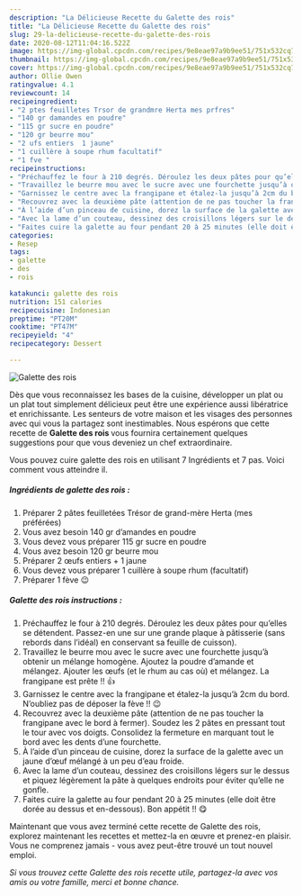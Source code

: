 ```yaml
---
description: "La Délicieuse Recette du Galette des rois"
title: "La Délicieuse Recette du Galette des rois"
slug: 29-la-delicieuse-recette-du-galette-des-rois
date: 2020-08-12T11:04:16.522Z
image: https://img-global.cpcdn.com/recipes/9e8eae97a9b9ee51/751x532cq70/galette-des-rois-photo-principale-de-la-recette.jpg
thumbnail: https://img-global.cpcdn.com/recipes/9e8eae97a9b9ee51/751x532cq70/galette-des-rois-photo-principale-de-la-recette.jpg
cover: https://img-global.cpcdn.com/recipes/9e8eae97a9b9ee51/751x532cq70/galette-des-rois-photo-principale-de-la-recette.jpg
author: Ollie Owen
ratingvalue: 4.1
reviewcount: 14
recipeingredient:
- "2 ptes feuilletes Trsor de grandmre Herta mes prfres"
- "140 gr damandes en poudre"
- "115 gr sucre en poudre"
- "120 gr beurre mou"
- "2 ufs entiers  1 jaune"
- "1 cuillère à soupe rhum facultatif"
- "1 fve "
recipeinstructions:
- "Préchauffez le four à 210 degrés. Déroulez les deux pâtes pour qu’elles se détendent. Passez-en une sur une grande plaque à pâtisserie (sans rebords dans l’idéal) en conservant sa feuille de cuisson)."
- "Travaillez le beurre mou avec le sucre avec une fourchette jusqu’à obtenir un mélange homogène. Ajoutez la poudre d’amande et mélangez. Ajouter les œufs (et le rhum au cas où) et mélangez. La frangipane est prête !! 👍"
- "Garnissez le centre avec la frangipane et étalez-la jusqu’à 2cm du bord. N’oubliez pas de déposer la fève !! 😉"
- "Recouvrez avec la deuxième pâte (attention de ne pas toucher la frangipane avec le bord à fermer). Soudez les 2 pâtes en pressant tout le tour avec vos doigts. Consolidez la fermeture en marquant tout le bord avec les dents d’une fourchette."
- "À l’aide d’un pinceau de cuisine, dorez la surface de la galette avec un jaune d’œuf mélangé à un peu d’eau froide."
- "Avec la lame d’un couteau, dessinez des croisillons légers sur le dessus et piquez légèrement la pâte à quelques endroits pour éviter qu’elle ne gonfle."
- "Faites cuire la galette au four pendant 20 à 25 minutes (elle doit être dorée au dessus et en-dessous). Bon appétit !! 😋"
categories:
- Resep
tags:
- galette
- des
- rois

katakunci: galette des rois 
nutrition: 151 calories
recipecuisine: Indonesian
preptime: "PT20M"
cooktime: "PT47M"
recipeyield: "4"
recipecategory: Dessert

---
```



![Galette des rois](https://img-global.cpcdn.com/recipes/9e8eae97a9b9ee51/751x532cq70/galette-des-rois-photo-principale-de-la-recette.jpg)

Dès que vous reconnaissez les bases de la cuisine, développer un plat ou un plat tout simplement délicieux peut être une expérience aussi libératrice et enrichissante. Les senteurs de votre maison et les visages des personnes avec qui vous la partagez sont inestimables. Nous espérons que cette recette de <strong> Galette des rois </strong> vous fournira certainement quelques suggestions pour que vous deveniez un chef extraordinaire.

<!--inarticleads1-->

Vous pouvez cuire galette des rois en utilisant 7 Ingrédients et 7 pas. Voici comment vous atteindre il.

##### Ingrédients de galette des rois :

1. Préparer 2 pâtes feuilletées Trésor de grand-mère Herta (mes préférées)
1. Vous avez besoin 140 gr d’amandes en poudre
1. Vous devez vous préparer 115 gr sucre en poudre
1. Vous avez besoin 120 gr beurre mou
1. Préparer 2 œufs entiers + 1 jaune
1. Vous devez vous préparer 1 cuillère à soupe rhum (facultatif)
1. Préparer 1 fève 😉




<!--inarticleads2-->

##### Galette des rois instructions :

1. Préchauffez le four à 210 degrés. Déroulez les deux pâtes pour qu’elles se détendent. Passez-en une sur une grande plaque à pâtisserie (sans rebords dans l’idéal) en conservant sa feuille de cuisson).
1. Travaillez le beurre mou avec le sucre avec une fourchette jusqu’à obtenir un mélange homogène. Ajoutez la poudre d’amande et mélangez. Ajouter les œufs (et le rhum au cas où) et mélangez. La frangipane est prête !! 👍
1. Garnissez le centre avec la frangipane et étalez-la jusqu’à 2cm du bord. N’oubliez pas de déposer la fève !! 😉
1. Recouvrez avec la deuxième pâte (attention de ne pas toucher la frangipane avec le bord à fermer). Soudez les 2 pâtes en pressant tout le tour avec vos doigts. Consolidez la fermeture en marquant tout le bord avec les dents d’une fourchette.
1. À l’aide d’un pinceau de cuisine, dorez la surface de la galette avec un jaune d’œuf mélangé à un peu d’eau froide.
1. Avec la lame d’un couteau, dessinez des croisillons légers sur le dessus et piquez légèrement la pâte à quelques endroits pour éviter qu’elle ne gonfle.
1. Faites cuire la galette au four pendant 20 à 25 minutes (elle doit être dorée au dessus et en-dessous). Bon appétit !! 😋




<!--inarticleads1-->

<p>
Maintenant que vous avez terminé cette recette de Galette des rois, explorez maintenant les recettes et mettez-la en œuvre et prenez-en plaisir. Vous ne comprenez jamais - vous avez peut-être trouvé un tout nouvel emploi.
</p>

<p>
<i>Si vous trouvez cette Galette des rois recette utile, partagez-la avec vos amis ou votre famille, merci et bonne chance.</i>
</p>
